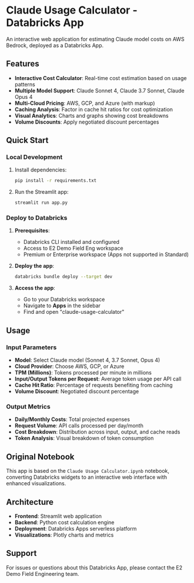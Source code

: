 # Claude Usage Calculator - Databricks App

An interactive web application for estimating Claude model costs on AWS Bedrock, deployed as a Databricks App.

## Features

- **Interactive Cost Calculator**: Real-time cost estimation based on usage patterns
- **Multiple Model Support**: Claude Sonnet 4, Claude 3.7 Sonnet, Claude Opus 4
- **Multi-Cloud Pricing**: AWS, GCP, and Azure (with markup)
- **Caching Analysis**: Factor in cache hit ratios for cost optimization
- **Visual Analytics**: Charts and graphs showing cost breakdowns
- **Volume Discounts**: Apply negotiated discount percentages

## Quick Start

### Local Development

1. Install dependencies:
   ```bash
   pip install -r requirements.txt
   ```

2. Run the Streamlit app:
   ```bash
   streamlit run app.py
   ```

### Deploy to Databricks

1. **Prerequisites**:
   - Databricks CLI installed and configured
   - Access to E2 Demo Field Eng workspace
   - Premium or Enterprise workspace (Apps not supported in Standard)

2. **Deploy the app**:
   ```bash
   databricks bundle deploy --target dev
   ```

3. **Access the app**:
   - Go to your Databricks workspace
   - Navigate to **Apps** in the sidebar
   - Find and open "claude-usage-calculator"

## Usage

### Input Parameters

- **Model**: Select Claude model (Sonnet 4, 3.7 Sonnet, Opus 4)
- **Cloud Provider**: Choose AWS, GCP, or Azure
- **TPM (Millions)**: Tokens processed per minute in millions
- **Input/Output Tokens per Request**: Average token usage per API call
- **Cache Hit Ratio**: Percentage of requests benefiting from caching
- **Volume Discount**: Negotiated discount percentage

### Output Metrics

- **Daily/Monthly Costs**: Total projected expenses
- **Request Volume**: API calls processed per day/month
- **Cost Breakdown**: Distribution across input, output, and cache reads
- **Token Analysis**: Visual breakdown of token consumption

## Original Notebook

This app is based on the `Claude Usage Calculator.ipynb` notebook, converting Databricks widgets to an interactive web interface with enhanced visualizations.

## Architecture

- **Frontend**: Streamlit web application
- **Backend**: Python cost calculation engine
- **Deployment**: Databricks Apps serverless platform
- **Visualizations**: Plotly charts and metrics

## Support

For issues or questions about this Databricks App, please contact the E2 Demo Field Engineering team.